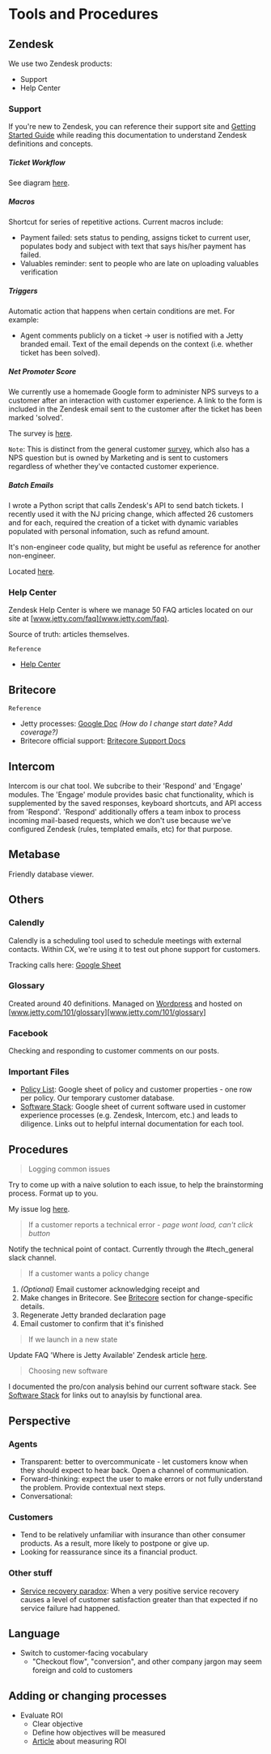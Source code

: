 # Tools and Procedures

## Zendesk

We use two Zendesk products: 
+ Support 
+ Help Center

### Support

If you're new to Zendesk, you can reference their support site and [Getting Started Guide][4] while reading this documentation to understand Zendesk definitions and concepts.

##### Ticket Workflow

See diagram [here][8]. 

##### Macros

Shortcut for series of repetitive actions. Current macros include: 
+ Payment failed: sets status to pending, assigns ticket to current user, populates body and subject with text that says his/her payment has failed.
+ Valuables reminder: sent to people who are late on uploading valuables verification

##### Triggers

Automatic action that happens when certain conditions are met. For example: 
+ Agent comments publicly on a ticket &rarr; user is notified with a Jetty branded email. Text of the email depends on the context (i.e. whether ticket has been solved). 

##### Net Promoter Score

We currently use a homemade Google form to administer NPS surveys to a customer after an interaction with customer experience. A link to the form is included in the Zendesk email sent to the customer after the ticket has been marked 'solved'. 

The survey is [here][6]. 

`Note`: This is distinct from the general customer [survey][7], which also has a NPS question but is owned by Marketing and is sent to customers regardless of whether they've contacted customer experience. 

##### Batch Emails

I wrote a Python script that calls Zendesk's API to send batch tickets. I recently used it with the NJ pricing change, which affected 26 customers and for each, required the creation of a ticket with dynamic variables populated with personal infomation, such as refund amount. 

It's non-engineer code quality, but might be useful as reference for another non-engineer. 

Located [here][10]. 

### Help Center

Zendesk Help Center is where we manage 50 FAQ articles located on our site at [www.jetty.com/faq](www.jetty.com/faq). 

Source of truth: articles themselves.

`Reference`
+ [Help Center][15]


## Britecore

`Reference`

+ Jetty processes: [Google Doc][5] *(How do I change start date? Add coverage?)*
+ Britecore official support: [Britecore Support Docs][1]

## Intercom 

Intercom is our chat tool. We subcribe to their 'Respond' and 'Engage' modules. The 'Engage' module provides basic chat functionality, which is supplemented by the saved responses, keyboard shortcuts, and API access from 'Respond'. 'Respond' additionally offers a team inbox to process incoming mail-based requests, which we don't use because we've configured Zendesk (rules, templated emails, etc) for that purpose. 

## Metabase

Friendly database viewer. 

## Others

### Calendly

Calendly is a scheduling tool used to schedule meetings with external contacts. Within CX, we're using it to test out phone support for customers. 

Tracking calls here: [Google Sheet][9]

### Glossary

Created around 40 definitions. Managed on [Wordpress][16] and hosted on [www.jetty.com/101/glossary][www.jetty.com/101/glossary]

### Facebook

Checking and responding to customer comments on our posts. 

### Important Files

+ [Policy List][2]: Google sheet of policy and customer properties - one row per policy. Our temporary customer database. 
+ [Software Stack][3]: Google sheet of current software used in customer experience processes (e.g. Zendesk, Intercom, etc.) and leads to diligence. Links out to helpful internal documentation for each tool. 

## Procedures

> Logging common issues

Try to come up with a naive solution to each issue, to help the brainstorming process. Format up to you. 

My issue log [here][12].

> If a customer reports a technical error - *page wont load, can't click button*

Notify the technical point of contact. Currently through the #tech_general slack channel. 

> If a customer wants a policy change

1. *(Optional)* Email customer acknowledging receipt and 
2. Make changes in Britecore. See [Britecore](#Britecore) section for change-specific details.
3. Regenerate Jetty branded declaration page
4. Email customer to confirm that it's finished

> If we launch in a new state

Update FAQ 'Where is Jetty Available' Zendesk article [here][11]. 

> Choosing new software

I documented the pro/con analysis behind our current software stack. See [Software Stack][3] for links out to anaylsis by functional area. 

## Perspective

### Agents
+ Transparent: better to overcommunicate - let customers know when they should expect to hear back. Open a channel of communication. 
+ Forward-thinking: expect the user to make errors or not fully understand the problem. Provide contextual next steps. 
+ Conversational: 

### Customers
+ Tend to be relatively unfamiliar with insurance than other consumer products. As a result, more likely to postpone or give up. 
+ Looking for reassurance since its a financial product.  

### Other stuff

+ [Service recovery paradox][13]: When a very positive service recovery causes a level of customer satisfaction greater than that expected if no service failure had happened.

## Language

+ Switch to customer-facing vocabulary
	- "Checkout flow", "conversion", and other company jargon may seem foreign and cold to customers


## Adding or changing processes

+ Evaluate ROI
	- Clear objective
	- Define how objectives will be measured
	- [Article][14] about measuring ROI



[1]: https://briteedu.squarespace.com/
[2]: https://docs.google.com/spreadsheets/d/1HMdRz2aLdiYW2p3gyMOrNXM9f7nZJaN58dSP6pvdQBU/edit#gid=937495940
[3]: https://docs.google.com/spreadsheets/d/19JcM5BfVaNECSbxniXlsXY9G8H523OoHGMdGzO58s4E/edit#gid=0
[4]: https://support.zendesk.com/hc/en-us/articles/203921213
[5]: https://docs.google.com/document/d/1G-Z1EulI0vzjHhu8JsMsLqkY8R96yN52NsG1v3sse0A/edit#
[6]: https://docs.google.com/a/jetty.com/forms/d/1h8WAbeS5ypXtFcyYh9gfOdyV0GFfgcy8O60IyzYat58/edit
[7]: https://docs.google.com/a/jetty.com/forms/d/1h8WAbeS5ypXtFcyYh9gfOdyV0GFfgcy8O60IyzYat58/edit
[8]: https://docs.google.com/drawings/d/1suEPMv8edEyBBpYTp7XtKKp6pgskZgnzhvSXiU1Ue-E/edit
[9]: https://docs.google.com/spreadsheets/d/1TKG4d3eeNohZuwfHErKuox31MLAZkADr2Y7bQD6ttlA/edit#gid=34160161
[10]: https://www.dropbox.com/s/bq5jeyuljmkr7qr/batch.py?dl=0
[11]: https://jetty.zendesk.com/hc/en-us/articles/115003920667-Where-is-Jetty-available-
[12]: https://docs.google.com/document/d/1NwEyjH8mligR8HlbVyTZsOQyR4n61ux8L5WragSnot4/edit#
[13]: https://www.groovehq.com/support/how-to-deal-with-an-angry-customer
[14]: https://segment.com/blog/measuring-the-roi-of-support/#how-much-does-our-success-team-cost-
[15]: https://jetty.zendesk.com/hc/en-us
[16]: https://www.jetty.com/blog/wp-admin/